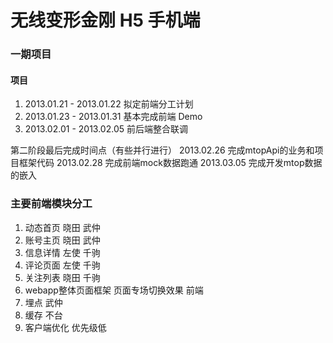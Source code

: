 无线变形金刚 H5 手机端
===================

### 一期项目
#### 项目 
1. 2013.01.21 - 2013.01.22 拟定前端分工计划
2. 2013.01.23 - 2013.01.31 基本完成前端 Demo
3. 2013.02.01 - 2013.02.05 前后端整合联调

第二阶段最后完成时间点（有些并行进行）
2013.02.26   完成mtopApi的业务和项目框架代码
2013.02.28   完成前端mock数据跑通
2013.03.05   完成开发mtop数据的嵌入



### 主要前端模块分工
1. 动态首页 晓田  武仲
2. 账号主页 晓田  武仲
3. 信息详情 左使  千驹
4. 评论页面 左使  千驹
5. 关注列表 晓田  千驹
6. webapp整体页面框架 页面专场切换效果   前端
7. 埋点 武仲
8. 缓存 不台
9. 客户端优化  优先级低